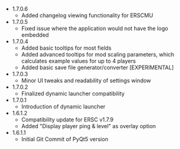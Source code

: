 - 1.7.0.6
  - Added changelog viewing functionality for ERSCMU
- 1.7.0.5
  - Fixed issue where the application would not have the logo embedded
- 1.7.0.4
  - Added basic tooltips for most fields
  - Added advanced tooltips for mod scaling parameters, which calculates example values for up to 4 players
  - Added basic save file generator/converter [EXPERIMENTAL]
- 1.7.0.3
  - Minor UI tweaks and readability of settings window
- 1.7.0.2
  - Finalized dynamic launcher compatibility
- 1.7.0.1
  - Introduction of dynamic launcher
- 1.6.1.2
  - Compatibility update for ERSC v1.7.9
  - Added "Display player ping & level" as overlay option
- 1.6.1.1
  - Initial Git Commit of PyQt5 version
